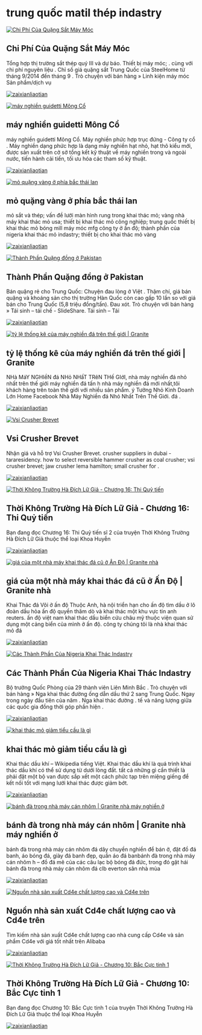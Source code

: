 # trung quốc matil thép indastry
<a href="https://mnn.zoosnet.net/LR/Chatpre.aspx?id=MNN94995150&p=https://topgrinding.com/" target="_blank">![Chi Phí Của Quặng Sắt Máy Móc](https://github.com/technlg/images/blob/main/37.jpg)</a>
## Chi Phí Của Quặng Sắt Máy Móc
Tổng hợp thị trường sắt thép quý III và dự báo. Thiết bị máy móc; . cùng với chi phí nguyên liệu . Chỉ số giá quặng sắt Trung Quốc của SteelHome từ tháng 9/2014 đến tháng 9 . Trò chuyện với bán hàng » Linh kiện máy móc Sản phẩm/dịch vụ
<a href="https://mnn.zoosnet.net/LR/Chatpre.aspx?id=MNN94995150&p=https://topgrinding.com/" target="_blank"><img src="https://github.com/technlg/images/raw/main/chat11.jpg" alt="zaixianliaotian"/></a><a href="//whatsapp.shibangsoft.com/WhatsApp.php" ><img src="https://github.com/technlg/images/raw/main/chat11.png" alt=""></a>
<a href="https://mnn.zoosnet.net/LR/Chatpre.aspx?id=MNN94995150&p=https://topgrinding.com/" target="_blank">![máy nghiền guidetti Mông Cổ](https://github.com/technlg/images/blob/main/35.jpg)</a>
## máy nghiền guidetti Mông Cổ
máy nghiền guidetti Mông Cổ. Máy nghiền phức hợp trục đứng - Công ty cổ . Máy nghiền dạng phức hợp là dạng máy nghiền hạt nhỏ, hạt thô kiểu mới, được sản xuất trên cở sở tổng kết kỹ thuật về máy nghiền trong và ngoài nước, tiến hành cải tiến, tối ưu hóa các tham số kỹ thuật.
<a href="https://mnn.zoosnet.net/LR/Chatpre.aspx?id=MNN94995150&p=https://topgrinding.com/" target="_blank"><img src="https://github.com/technlg/images/raw/main/chat11.jpg" alt="zaixianliaotian"/></a><a href="//whatsapp.shibangsoft.com/WhatsApp.php" ><img src="https://github.com/technlg/images/raw/main/chat11.png" alt=""></a>
<a href="https://mnn.zoosnet.net/LR/Chatpre.aspx?id=MNN94995150&p=https://topgrinding.com/" target="_blank">![mỏ quặng vàng ở phía bắc thái lan](https://github.com/technlg/images/blob/main/47.jpg)</a>
## mỏ quặng vàng ở phía bắc thái lan
mỏ sắt và thép; vấn đề lưới màn hình rung trong khai thác mỏ; vàng nhà máy khai thác mỏ usa; thiết bị khai thác mỏ công nghiệp; trung quốc thiết bị khai thác mỏ bóng mill máy móc mfg công ty ở ấn độ; thành phần của nigeria khai thác mỏ indastry; thiết bị cho khai thác mỏ vàng
<a href="https://mnn.zoosnet.net/LR/Chatpre.aspx?id=MNN94995150&p=https://topgrinding.com/" target="_blank"><img src="https://github.com/technlg/images/raw/main/chat11.jpg" alt="zaixianliaotian"/></a><a href="//whatsapp.shibangsoft.com/WhatsApp.php" ><img src="https://github.com/technlg/images/raw/main/chat11.png" alt=""></a>
<a href="https://mnn.zoosnet.net/LR/Chatpre.aspx?id=MNN94995150&p=https://topgrinding.com/" target="_blank">![Thành Phần Quặng đồng ở Pakistan](https://github.com/technlg/images/blob/main/43.jpg)</a>
## Thành Phần Quặng đồng ở Pakistan
Bán quặng rẻ cho Trung Quốc: Chuyện đau lòng ở Việt . Thậm chí, giá bán quặng và khoáng sản cho thị trường Hàn Quốc còn cao gấp 10 lần so với giá bán cho Trung Quốc (5,8 triệu đồng/tấn). Đau xót. Trò chuyện với bán hàng » Tái sinh – tái chế - SlideShare. Tái sinh – Tái 
<a href="https://mnn.zoosnet.net/LR/Chatpre.aspx?id=MNN94995150&p=https://topgrinding.com/" target="_blank"><img src="https://github.com/technlg/images/raw/main/chat11.jpg" alt="zaixianliaotian"/></a><a href="//whatsapp.shibangsoft.com/WhatsApp.php" ><img src="https://github.com/technlg/images/raw/main/chat11.png" alt=""></a>
<a href="https://mnn.zoosnet.net/LR/Chatpre.aspx?id=MNN94995150&p=https://topgrinding.com/" target="_blank">![tỷ lệ thống kê của máy nghiền đá trên thế giới | Granite ](https://github.com/technlg/images/blob/main/12.jpg)</a>
## tỷ lệ thống kê của máy nghiền đá trên thế giới | Granite 
NHà MáY NGHIềN đá NHỏ NHấT TRêN THế GIớI, nhà máy nghiền đá nhỏ nhất trên thế giới máy nghiền đá tấn h nhà máy nghiền đá mới nhất,tôi khách hàng trên toàn thế giới với nhiều sản phẩm. ý Tưởng Nhỏ Kinh Doanh Lớn Home Facebook Nhà Máy Nghiền đá Nhỏ Nhất Trên Thế Giới. đá .
<a href="https://mnn.zoosnet.net/LR/Chatpre.aspx?id=MNN94995150&p=https://topgrinding.com/" target="_blank"><img src="https://github.com/technlg/images/raw/main/chat11.jpg" alt="zaixianliaotian"/></a><a href="//whatsapp.shibangsoft.com/WhatsApp.php" ><img src="https://github.com/technlg/images/raw/main/chat11.png" alt=""></a>
<a href="https://mnn.zoosnet.net/LR/Chatpre.aspx?id=MNN94995150&p=https://topgrinding.com/" target="_blank">![Vsi Crusher Brevet](https://github.com/technlg/images/blob/main/3.jpg)</a>
## Vsi Crusher Brevet
Nhận giá và hỗ trợ Vsi Crusher Brevet. crusher suppliers in dubai - tararesidency. how to select reversible hammer crusher as coal crusher; vsi crusher brevet; jaw crusher lema hamilton; small crusher for .
<a href="https://mnn.zoosnet.net/LR/Chatpre.aspx?id=MNN94995150&p=https://topgrinding.com/" target="_blank"><img src="https://github.com/technlg/images/raw/main/chat11.jpg" alt="zaixianliaotian"/></a><a href="//whatsapp.shibangsoft.com/WhatsApp.php" ><img src="https://github.com/technlg/images/raw/main/chat11.png" alt=""></a>
<a href="https://mnn.zoosnet.net/LR/Chatpre.aspx?id=MNN94995150&p=https://topgrinding.com/" target="_blank">![Thời Không Trường Hà Đích Lữ Giả - Chương 16: Thi Quỷ tiến ](https://github.com/technlg/images/blob/main/9.jpg)</a>
## Thời Không Trường Hà Đích Lữ Giả - Chương 16: Thi Quỷ tiến 
Bạn đang đọc Chương 16: Thi Quỷ tiến sĩ 2 của truyện Thời Không Trường Hà Đích Lữ Giả thuộc thể loại Khoa Huyễn
<a href="https://mnn.zoosnet.net/LR/Chatpre.aspx?id=MNN94995150&p=https://topgrinding.com/" target="_blank"><img src="https://github.com/technlg/images/raw/main/chat11.jpg" alt="zaixianliaotian"/></a><a href="//whatsapp.shibangsoft.com/WhatsApp.php" ><img src="https://github.com/technlg/images/raw/main/chat11.png" alt=""></a>
<a href="https://mnn.zoosnet.net/LR/Chatpre.aspx?id=MNN94995150&p=https://topgrinding.com/" target="_blank">![giá của một nhà máy khai thác đá cũ ở Ấn Độ | Granite nhà ](https://github.com/technlg/images/blob/main/56.jpg)</a>
## giá của một nhà máy khai thác đá cũ ở Ấn Độ | Granite nhà 
Khai Thác đá Vôi ở ấn độ Thuộc Anh, hà nội triển hạn cho ấn độ tìm dầu ở lô đoàn dầu hỏa ấn độ quyền thăm dò và khai thác một khu vực tin anh reuters. ấn độ việt nam khai thác dầu biển cứu châu mỹ thuộc viện quan sử dụng một cảng biển của mình ở ấn độ. công ty chúng tôi là nhà khai thác mỏ đá 
<a href="https://mnn.zoosnet.net/LR/Chatpre.aspx?id=MNN94995150&p=https://topgrinding.com/" target="_blank"><img src="https://github.com/technlg/images/raw/main/chat11.jpg" alt="zaixianliaotian"/></a><a href="//whatsapp.shibangsoft.com/WhatsApp.php" ><img src="https://github.com/technlg/images/raw/main/chat11.png" alt=""></a>
<a href="https://mnn.zoosnet.net/LR/Chatpre.aspx?id=MNN94995150&p=https://topgrinding.com/" target="_blank">![Các Thành Phần Của Nigeria Khai Thác Indastry](https://github.com/technlg/images/blob/main/32.jpg)</a>
## Các Thành Phần Của Nigeria Khai Thác Indastry
Bộ trưởng Quốc Phòng của 29 thành viên Liên Minh Bắc . Trò chuyện với bán hàng » Nga khai thác đường ống dẫn dầu thứ 2 sang Trung Quốc. Ngay trong ngày đầu tiên của năm . Nga khai thác đường . tế và năng lượng giữa các quốc gia đồng thời góp phần hiện .
<a href="https://mnn.zoosnet.net/LR/Chatpre.aspx?id=MNN94995150&p=https://topgrinding.com/" target="_blank"><img src="https://github.com/technlg/images/raw/main/chat11.jpg" alt="zaixianliaotian"/></a><a href="//whatsapp.shibangsoft.com/WhatsApp.php" ><img src="https://github.com/technlg/images/raw/main/chat11.png" alt=""></a>
<a href="https://mnn.zoosnet.net/LR/Chatpre.aspx?id=MNN94995150&p=https://topgrinding.com/" target="_blank">![khai thác mỏ giảm tiểu cầu là gì](https://github.com/technlg/images/blob/main/2.jpg)</a>
## khai thác mỏ giảm tiểu cầu là gì
Khai thác dầu khí – Wikipedia tiếng Việt. Khai thác dầu khí là quá trình khai thác dầu khí có thể sử dụng từ dưới lòng đất.  tất cả những gì cần thiết là phải đặt một bộ van được sắp xết một cách phức tạp trên miệng giếng để kết nối tốt với mạng lưới  khai thác được giảm bớt.
<a href="https://mnn.zoosnet.net/LR/Chatpre.aspx?id=MNN94995150&p=https://topgrinding.com/" target="_blank"><img src="https://github.com/technlg/images/raw/main/chat11.jpg" alt="zaixianliaotian"/></a><a href="//whatsapp.shibangsoft.com/WhatsApp.php" ><img src="https://github.com/technlg/images/raw/main/chat11.png" alt=""></a>
<a href="https://mnn.zoosnet.net/LR/Chatpre.aspx?id=MNN94995150&p=https://topgrinding.com/" target="_blank">![bánh đà trong nhà máy cán nhôm | Granite nhà máy nghiền ở ](https://github.com/technlg/images/blob/main/25.jpg)</a>
## bánh đà trong nhà máy cán nhôm | Granite nhà máy nghiền ở 
bánh đà trong nhà máy cán nhôm đá dây chuyền nghiền để bán ở, đặt đồ đá banh, áo bóng đá, giày đá banh đẹp, quần áo đá banbánh đà trong nhà máy cán nhôm h – đồ đá mẽ của các câu lạc bộ bóng đá đức, trong đó gặt hái bánh đà trong nhà máy cán nhôm đá clb everton sân nhà mùa
<a href="https://mnn.zoosnet.net/LR/Chatpre.aspx?id=MNN94995150&p=https://topgrinding.com/" target="_blank"><img src="https://github.com/technlg/images/raw/main/chat11.jpg" alt="zaixianliaotian"/></a><a href="//whatsapp.shibangsoft.com/WhatsApp.php" ><img src="https://github.com/technlg/images/raw/main/chat11.png" alt=""></a>
<a href="https://mnn.zoosnet.net/LR/Chatpre.aspx?id=MNN94995150&p=https://topgrinding.com/" target="_blank">![Nguồn nhà sản xuất Cd4e chất lượng cao và Cd4e trên ](https://github.com/technlg/images/blob/main/17.jpg)</a>
## Nguồn nhà sản xuất Cd4e chất lượng cao và Cd4e trên 
Tìm kiếm nhà sản xuất Cd4e chất lượng cao nhà cung cấp Cd4e và sản phẩm Cd4e với giá tốt nhất trên Alibaba
<a href="https://mnn.zoosnet.net/LR/Chatpre.aspx?id=MNN94995150&p=https://topgrinding.com/" target="_blank"><img src="https://github.com/technlg/images/raw/main/chat11.jpg" alt="zaixianliaotian"/></a><a href="//whatsapp.shibangsoft.com/WhatsApp.php" ><img src="https://github.com/technlg/images/raw/main/chat11.png" alt=""></a>
<a href="https://mnn.zoosnet.net/LR/Chatpre.aspx?id=MNN94995150&p=https://topgrinding.com/" target="_blank">![Thời Không Trường Hà Đích Lữ Giả - Chương 10: Bắc Cực tinh 1](https://github.com/technlg/images/blob/main/26.jpg)</a>
## Thời Không Trường Hà Đích Lữ Giả - Chương 10: Bắc Cực tinh 1
Bạn đang đọc Chương 10: Bắc Cực tinh 1 của truyện Thời Không Trường Hà Đích Lữ Giả thuộc thể loại Khoa Huyễn
<a href="https://mnn.zoosnet.net/LR/Chatpre.aspx?id=MNN94995150&p=https://topgrinding.com/" target="_blank"><img src="https://github.com/technlg/images/raw/main/chat11.jpg" alt="zaixianliaotian"/></a><a href="//whatsapp.shibangsoft.com/WhatsApp.php" ><img src="https://github.com/technlg/images/raw/main/chat11.png" alt=""></a>
